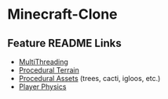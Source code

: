 # Minecraft-Clone
 
 ## Feature README Links ##
- [MultiThreading](https://github.com/slelyukh/Minecraft-Clone/blob/main/Feature%20ReadMEs/MultiThreadingREADME.txt)
- [Procedural Terrain](https://github.com/slelyukh/Minecraft-Clone/blob/main/Feature%20ReadMEs/AdditionalBiomesREADME.txt)
- [Procedural Assets](https://github.com/slelyukh/Minecraft-Clone/blob/main/Feature%20ReadMEs/proceduralAssetsREADME.txt) (trees, cacti, igloos, etc.)
- [Player Physics](https://github.com/slelyukh/Minecraft-Clone/blob/main/Feature%20ReadMEs/proceduralAssetsREADME.txt)
